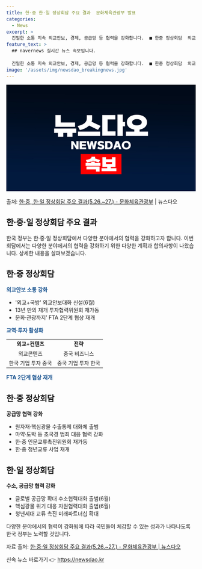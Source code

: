 ```yaml
---
title: 한·중 한·일 정상회담 주요 결과  문화체육관광부 발표
categories:
  - News
excerpt: >
  긴밀한 소통 지속 외교안보, 경제, 공급망 등 협력을 강화합니다.  ■ 한중 정상회담  외교안보 소통 강화 …
feature_text: >
  ## navernews 실시간 뉴스 속보입니다.

  긴밀한 소통 지속 외교안보, 경제, 공급망 등 협력을 강화합니다.  ■ 한중 정상회담  외교안보 소통 강화 …
image: '/assets/img/newsdao_breakingnews.jpg'
---
```


![뉴스다오 속보](/assets/img/newsdao_breakingnews.jpg)

<p>출처: <a href="https://newsdao.kr/3931" rel="dofollow">한·중, 한·일 정상회담 주요 결과(5.26.~27.) - 문화체육관광부</a> | 뉴스다오</p>

<h2 data-ke-size="size26">한·중·일 정상회담 주요 결과</h2>
<p data-ke-size="size16">한국 정부는 한·중·일 정상회담에서 다양한 분야에서의 협력을 강화하고자 합니다. 이번 회담에서는 다양한 분야에서의 협력을 강화하기 위한 다양한 계획과 합의사항이 나왔습니다. 상세한 내용을 살펴보겠습니다.</p>

<h2 data-ke-size="size24">한·중 정상회담</h2>

<b><span style="color: #1a5490;">외교안보 소통 강화</span></b>
<ul>
<li> '외교+국방' 외교안보대화 신설(6월)</li>
<li>13년 만의 재개 투자협력위원회 재가동</li>
<li>문화·관광까지’ FTA 2단계 협상 재개</li>
</ul>

<b><span style="color: #1a5490;">교역·투자 활성화</span></b>
<table>
  <tr>
    <td style="text-align: center; height: 17px;"><b>외교+컨텐츠</b></td>
    <td style="text-align: center; height: 17px;"><b>전략</b></td>
  </tr>
  <tr>
    <td style="text-align: center; height: 17px;">외교콘텐츠</td>
    <td style="text-align: center; height: 17px;">중국 비즈니스</td>
  </tr>
  <tr>
    <td style="text-align: center; height: 17px;">한국 기업 투자 중국</td>
    <td style="text-align: center; height: 17px;">중국 기업 투자 한국</td>
  </tr>
</table>

<b><span style="color: #1a5490;">FTA 2단계 협상 재개</span></b>

<h2 data-ke-size="size24">한·중 정상회담</h2>

<b>공급망 협력 강화</b>
<ul>
<li>원자재·핵심광물 수출통제 대화체 출범</li>
<li>마약·도박 등 초국경 범죄 대응 협력 강화</li>
<li>한·중 인문교류촉진위원회 재가동</li>
<li>한·중 청년교류 사업 재개</li>
</ul>

<h2 data-ke-size="size24">한·일 정상회담</h2>

<b>수소, 공급망 협력 강화</b>
<ul>
<li>글로벌 공급망 확대 수소협력대화 출범(6월)</li>
<li>핵심광물 위기 대응 자원협력대화 출범(6월)</li>
<li>청년세대 교류 촉진 미래파트너십 확대</li>
</ul>

<p data-ke-size="size16">다양한 분야에서의 협력이 강화됨에 따라 국민들이 체감할 수 있는 성과가 나타나도록 한국 정부는 노력할 것입니다.</p>
<p data-ke-size="size16">자료 출처: <a href="https://newsdao.kr/3931">한·중·일 정상회담 주요 결과(5.26.~27.) - 문화체육관광부 | 뉴스다오</a></p> 

신속 뉴스 바로가기 👉 <a href="https://newsdao.kr" rel="dofollow">https://newsdao.kr</a>


